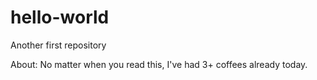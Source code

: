 # hello-world
Another first repository 


About: No matter when you read this, I've had 3+ coffees already today. 
